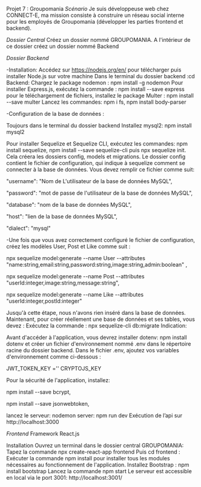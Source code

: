 Projet 7 : Groupomania
*Scénario*
Je suis développeuse web chez CONNECT-E, ma mission consiste à construire un réseau social interne pour les employés de Groupomania (développer les parties frontend et backend).

*Dossier Central*
Créez un dossier nommé GROUPOMANIA. A l'intérieur de ce dossier créez un dossier nommé Backend

*Dossier Backend*

-Installation:
Accédez sur https://nodejs.org/en/ pour télécharger puis installer Node.js sur votre machine
Dans le terminal du dossier backend :cd Backend:
Chargez le package nodemon : npm install -g nodemon
Pour installer Express.js, exécutez la commande : npm install --save express
pour le téléchargement de fichiers, installez le package Multer : npm install --save multer
Lancez les commandes: npm i fs, npm install body-parser

-Configuration de la base de données :

Toujours dans le terminal du dossier backend
Installez mysql2: npm install mysql2

Pour installer Sequelize et Sequelize CLI, exécutez les commandes: npm install sequelize, npm install --save sequelize-cli puis npx sequelize init. Cela créera les dossiers config, models et migrations. Le dossier config contient le fichier de configuration, qui indique à sequelize comment se connecter à la base de données. Vous devez remplir ce fichier comme suit:

"username": "Nom de L'utilisateur de la base de données MySQL",

"password": "mot de passe de l'utilisateur de la base de données MySQL",

"database": "nom de la base de données MySQL",

"host": "lien de la base de données MySQL",

"dialect": "mysql"

-Une fois que vous avez correctement configuré le fichier de configuration, créez les modèles User, Post et Like comme suit :

npx sequelize model:generate --name User --attributes "name:string,email:string,password:string,image:string,admin:boolean" ,

npx sequelize model:generate --name Post --attributes "userId:integer,image:string,message:string",

npx sequelize model:generate --name Like --attributes "userId:integer,postId:integer"

Jusqu'à cette étape, nous n'avons rien inséré dans la base de données. Maintenant, pour créer réellement une base de données et ses tables, vous devez :
Exécutez la commande : npx sequelize-cli db:migrate
Indication:

Avant d'accéder à l'application, vous devrez installer dotenv: npm install dotenv et créer un fichier d'environnement nommé .env dans le répertoire racine du dossier backend. Dans le fichier .env, ajoutez vos variables d'environnement comme ci-dessous :

JWT_TOKEN_KEY =''
CRYPTOJS_KEY  

Pour la sécurité de l'application, installez:

npm install --save bcrypt,

npm install --save jsonwebtoken,

lancez le serveur: nodemon server: npm run dev
Exécution de l’api sur http://localhost:3000

*Frontend*
Framework React.js 

Installation
Ouvrez un terminal dans le dossier central GROUPOMANIA:
Tapez la commande npx create-react-app frontend
Puis cd frontend :
Exécuter la commande npm install pour installer tous les modules nécessaires au fonctionnement de l'application.
Installez Bootstrap : npm install bootstrap 
Lancez la commande npm start
Le serveur est accessible en local via le port 3001: http://localhost:3001/
